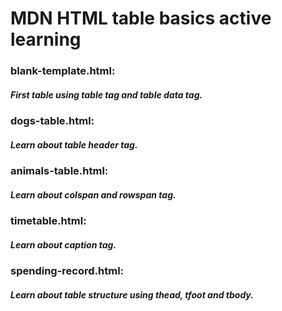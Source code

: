 # MDN HTML table basics active learning

### blank-template.html:

##### First table using table tag and table data tag.

### dogs-table.html:

##### Learn about table header tag.

### animals-table.html:

##### Learn about colspan and rowspan tag.

### timetable.html:

##### Learn about caption tag.

### spending-record.html:

##### Learn about table structure using thead, tfoot and tbody.
